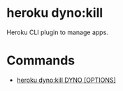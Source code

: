 heroku dyno:kill
================

Heroku CLI plugin to manage apps.
# Commands

* [heroku dyno:kill DYNO [OPTIONS]](#dynokill)
